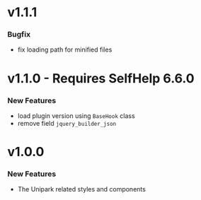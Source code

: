 # v1.1.1
### Bugfix
 - fix loading path for minified files 

# v1.1.0 - Requires SelfHelp 6.6.0
### New Features
 - load plugin version using `BaseHook` class
 - remove field `jquery_builder_json`

# v1.0.0

### New Features

 - The Unipark related styles and components
